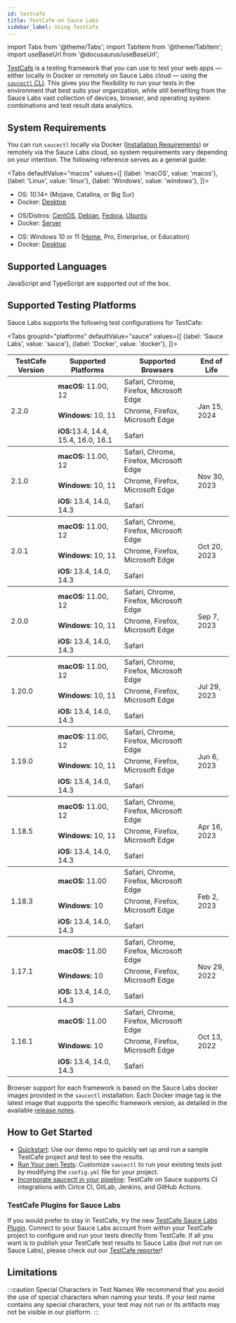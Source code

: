 ```yaml
---
id: testcafe
title: TestCafe on Sauce Labs
sidebar_label: Using TestCafe
---
```


import Tabs from '@theme/Tabs';
import TabItem from '@theme/TabItem';
import useBaseUrl from '@docusaurus/useBaseUrl';

[TestCafe](https://github.com/DevExpress/testcafe) is a testing framework that you can use to test your web apps &#8212; either locally in Docker or remotely on Sauce Labs cloud &#8212; using the [`saucectl` CLI](/dev/cli/saucectl). This gives you the flexibility to run your tests in the environment that best suits your organization, while still benefiting from the Sauce Labs vast collection of devices, browser, and operating system combinations and test result data analytics.

## System Requirements

You can run `saucectl` locally via Docker ([Installation Requirements](https://docs.docker.com/engine/install/#supported-platforms)) or remotely via the Sauce Labs cloud, so system requirements vary depending on your intention. The following reference serves as a general guide:

<Tabs
defaultValue="macos"
values={[
{label: 'macOS', value: 'macos'},
{label: 'Linux', value: 'linux'},
{label: 'Windows', value: 'windows'},
]}>

<TabItem value="macos">

- OS: 10.14+ (Mojave, Catalina, or Big Sur)
- Docker: [Desktop](https://docs.docker.com/docker-for-mac/install/)

</TabItem>
<TabItem value="linux">

- OS/Distros: [CentOS](https://docs.docker.com/engine/install/centos/), [Debian](https://docs.docker.com/engine/install/debian/), [Fedora](https://docs.docker.com/engine/install/fedora/), [Ubuntu](https://docs.docker.com/engine/install/ubuntu/)
- Docker: [Server](https://docs.docker.com/engine/install/#server)

</TabItem>
<TabItem value="windows">

- OS: Windows 10 or 11 ([Home](https://docs.docker.com/docker-for-windows/install-windows-home/), Pro, Enterprise, or Education)
- Docker: [Desktop](https://docs.docker.com/docker-for-windows/install/)

</TabItem>
</Tabs>

## Supported Languages

JavaScript and TypeScript are supported out of the box.

## Supported Testing Platforms

Sauce Labs supports the following test configurations for TestCafe:

<Tabs
groupId="platforms"
defaultValue="sauce"
values={[
{label: 'Sauce Labs', value: 'sauce'},
{label: 'Docker', value: 'docker'},
]}>

<TabItem value="sauce">

  <table id="table-fw">
    <tr>
      <th>TestCafe Version</th>
      <th>Supported Platforms</th>
      <th>Supported Browsers</th>
      <th>End of Life</th>
    </tr>
    <tbody>
      <tr>
        <td rowspan='3'>2.2.0</td>
        <td><b>macOS:</b> 11.00, 12</td>
        <td>Safari, Chrome, Firefox, Microsoft Edge</td>
        <td rowspan='3'>Jan 15, 2024</td>
      </tr>
      <tr>
        <td><b>Windows:</b> 10, 11</td>
        <td>Chrome, Firefox, Microsoft Edge</td>
      </tr>
      <tr>
        <td><b>iOS:</b>13.4, 14.4, 15.4, 16.0, 16.1</td>
        <td>Safari</td>
      </tr>
    </tbody>
    <tbody>
      <tr>
        <td rowspan='3'>2.1.0</td>
        <td><b>macOS:</b> 11.00, 12</td>
        <td>Safari, Chrome, Firefox, Microsoft Edge</td>
        <td rowspan='3'>Nov 30, 2023</td>
      </tr>
      <tr>
        <td><b>Windows:</b> 10, 11</td>
        <td>Chrome, Firefox, Microsoft Edge</td>
      </tr>
      <tr>
        <td><b>iOS:</b> 13.4, 14.0, 14.3</td>
        <td>Safari</td>
      </tr>
    </tbody>
    <tbody>
      <tr>
        <td rowspan='3'>2.0.1</td>
        <td><b>macOS:</b> 11.00, 12</td>
        <td>Safari, Chrome, Firefox, Microsoft Edge</td>
        <td rowspan='3'>Oct 20, 2023</td>
      </tr>
      <tr>
        <td><b>Windows:</b> 10, 11</td>
        <td>Chrome, Firefox, Microsoft Edge</td>
      </tr>
      <tr>
        <td><b>iOS:</b> 13.4, 14.0, 14.3</td>
        <td>Safari</td>
      </tr>
    </tbody>
    <tbody>
      <tr>
        <td rowspan='3'>2.0.0</td>
        <td><b>macOS:</b> 11.00, 12</td>
        <td>Safari, Chrome, Firefox, Microsoft Edge</td>
        <td rowspan='3'>Sep 7, 2023</td>
      </tr>
      <tr>
        <td><b>Windows:</b> 10, 11</td>
        <td>Chrome, Firefox, Microsoft Edge</td>
      </tr>
      <tr>
        <td><b>iOS:</b> 13.4, 14.0, 14.3</td>
        <td>Safari</td>
      </tr>
    </tbody>
    <tbody>
    <tr>
      <td rowspan='3'>1.20.0</td>
      <td><b>macOS:</b> 11.00, 12</td>
      <td>Safari, Chrome, Firefox, Microsoft Edge</td>
      <td rowspan='3'>Jul 29, 2023</td>
    </tr>
    <tr>
      <td><b>Windows:</b> 10, 11</td>
      <td>Chrome, Firefox, Microsoft Edge</td>
    </tr>
    <tr>
      <td><b>iOS:</b> 13.4, 14.0, 14.3</td>
      <td>Safari</td>
    </tr>
    </tbody>
    <tbody>
    <tr>
      <td rowspan='3'>1.19.0</td>
      <td><b>macOS:</b> 11.00, 12</td>
      <td>Safari, Chrome, Firefox, Microsoft Edge</td>
      <td rowspan='3'>Jun 6, 2023</td>
    </tr>
    <tr>
      <td><b>Windows:</b> 10, 11</td>
      <td>Chrome, Firefox, Microsoft Edge</td>
    </tr>
    <tr>
      <td><b>iOS:</b> 13.4, 14.0, 14.3</td>
      <td>Safari</td>
    </tr>
    </tbody>
    <tbody>
    <tr>
      <td rowspan='3'>1.18.5</td>
      <td><b>macOS:</b> 11.00, 12</td>
      <td>Safari, Chrome, Firefox, Microsoft Edge</td>
      <td rowspan='3'>Apr 16, 2023</td>
    </tr>
    <tr>
      <td><b>Windows:</b> 10, 11</td>
      <td>Chrome, Firefox, Microsoft Edge</td>
    </tr>
    <tr>
      <td><b>iOS:</b> 13.4, 14.0, 14.3</td>
      <td>Safari</td>
    </tr>
    </tbody>
    <tbody>
    <tr>
      <td rowspan='3'>1.18.3</td>
      <td><b>macOS:</b> 11.00</td>
      <td>Safari, Chrome, Firefox, Microsoft Edge</td>
      <td rowspan='3'>Feb 2, 2023</td>
    </tr>
    <tr>
      <td><b>Windows:</b> 10</td>
      <td>Chrome, Firefox, Microsoft Edge</td>
    </tr>
    <tr>
      <td><b>iOS:</b> 13.4, 14.0, 14.3</td>
      <td>Safari</td>
    </tr>
    </tbody>
    <tbody>
    <tr>
      <td rowspan='3'>1.17.1</td>
      <td><b>macOS:</b> 11.00</td>
      <td>Safari, Chrome, Firefox, Microsoft Edge</td>
      <td rowspan='3'>Nov 29, 2022</td>
    </tr>
    <tr>
      <td><b>Windows:</b> 10</td>
      <td>Chrome, Firefox, Microsoft Edge</td>
    </tr>
    <tr>
      <td><b>iOS:</b> 13.4, 14.0, 14.3</td>
      <td>Safari</td>
    </tr>
    </tbody>
    <tbody>
    <tr>
      <td rowspan='3'>1.16.1</td>
      <td><b>macOS:</b> 11.00</td>
      <td>Safari, Chrome, Firefox, Microsoft Edge</td>
      <td rowspan='3'>Oct 13, 2022</td>
    </tr>
    <tr>
      <td><b>Windows:</b> 10</td>
      <td>Chrome, Firefox, Microsoft Edge</td>
    </tr>
    <tr>
      <td><b>iOS:</b> 13.4, 14.0, 14.3</td>
      <td>Safari</td>
    </tr>
    </tbody>
  </table>

</TabItem>
<TabItem value="docker">

Browser support for each framework is based on the Sauce Labs docker images provided in the `saucectl` installation. Each Docker image tag is the latest image that supports the specific framework version, as detailed in the available [release notes](https://github.com/saucelabs/sauce-testcafe-runner/releases).

</TabItem>
</Tabs>

## How to Get Started

- [Quickstart](/web-apps/automated-testing/testcafe/quickstart): Use our demo repo to quickly set up and run a sample TestCafe project and test to see the results.
- [Run Your own Tests](/web-apps/automated-testing/testcafe/yaml): Customize `saucectl` to run your existing tests just by modifying the `config.yml` file for your project.
- [Incorporate saucectl in your pipeline](/dev/cli/saucectl/usage/use-cases/#integrating-saucectl-in-your-ci-pipeline): TestCafe on Sauce supports CI integrations with Cirlce CI, GitLab, Jenkins, and GitHub Actions.

### TestCafe Plugins for Sauce Labs

If you would prefer to stay in TestCafe, try the new [TestCafe Sauce Labs Plugin](https://github.com/DevExpress/testcafe-browser-provider-saucelabs). Connect to your Sauce Labs account from within your TestCafe project to configure and run your tests directly from TestCafe.
If all you want is to publish your TestCafe test results to Sauce Labs (but not run on Sauce Labs), please check out our [TestCafe reporter](https://github.com/saucelabs/testcafe-reporter)!

## Limitations

:::caution Special Characters in Test Names
We recommend that you avoid the use of special characters when naming your tests. If your test name contains any special characters, your test may not run or its artifacts may not be visible in our platform.
:::
